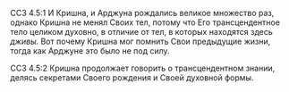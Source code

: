ССЗ 4.5:1	И Кришна, и Арджуна рождались великое множество раз, однако Кришна не менял Своих тел, потому что Его трансцендентное тело целиком духовно, в отличие от тел, в которых находятся здесь _дживы._ Вот почему Кришна мог помнить Свои предыдущие жизни, тогда как Арджуне это было не под силу.

ССЗ 4.5:2	Кришна продолжает говорить о трансцендентном знании, делясь секретами Своего рождения и Своей духовной формы.